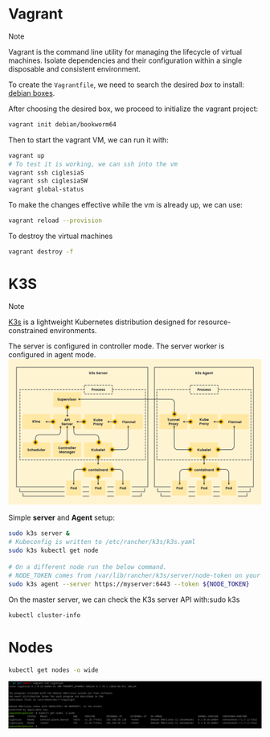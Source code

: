 # Vagrant

> [!NOTE]
> Vagrant is the command line utility for managing the lifecycle of virtual machines. Isolate dependencies and their configuration within a single disposable and consistent environment.

To create the `Vagrantfile`, we need to search the desired *box* to install: [debian boxes](https://app.vagrantup.com/debian).

After choosing the desired box, we proceed to initialize the vagrant project:

```bash
vagrant init debian/bookworm64
```

Then to start the vagrant VM, we can run it with: 

```bash
vagrant up
# To test it is working, we can ssh into the vm
vagrant ssh ciglesiaS
vagrant ssh ciglesiaSW
vagrant global-status
```

To make the changes effective while the vm is already up, we can use:

```bash
vagrant reload --provision
```

To destroy the virtual machines
```bash
vagrant destroy -f
```

# K3S

> [!NOTE]
> [K3s](https://k3s.io/) is a lightweight Kubernetes distribution designed for resource-constrained environments.

The server is configured in controller mode.
The server worker is configured in agent mode.
![K3s](/docs/k3s.svg)

Simple **server** and **Agent** setup:
```bash
sudo k3s server &
# Kubeconfig is written to /etc/rancher/k3s/k3s.yaml
sudo k3s kubectl get node

# On a different node run the below command. 
# NODE_TOKEN comes from /var/lib/rancher/k3s/server/node-token on your server
sudo k3s agent --server https://myserver:6443 --token ${NODE_TOKEN}
```

On the master server, we can check the K3s server API with:sudo k3s 
```bash
kubectl cluster-info
```

# Nodes

```bash
kubectl get nodes -o wide
```

![p1](../docs/p1.png)